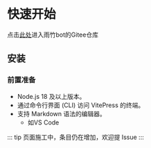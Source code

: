 # 快速开始
点击[此处](https://gitee.com/silencieuxzero/yuzhu)进入雨竹bot的Gitee仓库
## 安装
### 前置准备
* Node.js 18 及以上版本。
* 通过命令行界面 (CLI) 访问 VitePress 的终端。
* 支持 Markdown 语法的编辑器。
    * 如VS Code






::: tip
页面施工中，条目仍在增加，欢迎提 Issue
:::
